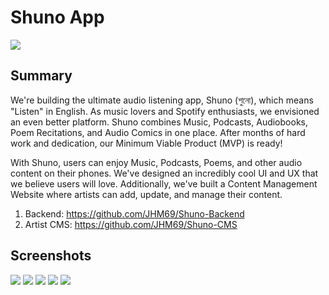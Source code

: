 # Shuno App
![](https://github.com/JHM69/Shuno-CMS/blob/main/public/logo.png?raw=true)
## Summary
We're building the ultimate audio listening app, Shuno (শুনো), which means "Listen" in English. As music lovers and Spotify enthusiasts, we envisioned an even better platform. Shuno combines Music, Podcasts, Audiobooks, Poem Recitations, and Audio Comics in one place. After months of hard work and dedication, our Minimum Viable Product (MVP) is ready!

With Shuno, users can enjoy Music, Podcasts, Poems, and other audio content on their phones. We've designed an incredibly cool UI and UX that we believe users will love. Additionally, we've built a Content Management Website where artists can add, update, and manage their content.

1. Backend: https://github.com/JHM69/Shuno-Backend
2. Artist CMS: https://github.com/JHM69/Shuno-CMS

## Screenshots
![](/assets/1.jpg)
![](/assets/2.jpg)
![](/assets/3.jpg)
![](/assets/4.jpg)
![](/assets/5.jpg)
